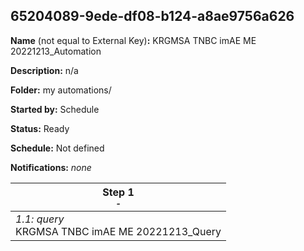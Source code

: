 ## 65204089-9ede-df08-b124-a8ae9756a626

**Name** (not equal to External Key)**:** KRGMSA TNBC imAE ME 20221213_Automation

**Description:** n/a

**Folder:** my automations/

**Started by:** Schedule

**Status:** Ready

**Schedule:** Not defined

**Notifications:** _none_


| Step 1<br>_<small>-</small>_ |
| --- |
| _1.1: query_<br>KRGMSA TNBC imAE ME 20221213_Query |
